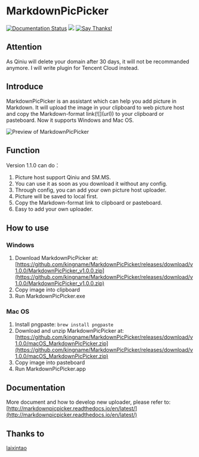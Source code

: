 # MarkdownPicPicker

[![Documentation Status](https://readthedocs.org/projects/markdownpicpicker/badge/?version=latest)](http://markdownpicpicker.readthedocs.io/en/latest/?badge=latest)
![](https://travis-ci.org/kingname/MarkdownPicPicker.svg?branch=master)
[![Say Thanks!](https://img.shields.io/badge/Say%20Thanks-!-1EAEDB.svg)](https://saythanks.io/to/kingname)

## Attention

As Qiniu will delete your domain after 30 days, it will not be recommanded anymore. I will write plugin for Tencent Cloud instead.

## Introduce

MarkdownPicPicker is an assistant which can help you add picture in Markdown. It will upload the image in your clipboard to web picture host and copy the Markdown-format link(\!\[\]\(url\)) to your clipboard or pasteboard. Now it supports Windows and Mac OS.

![Preview of MarkdownPicPicker](https://raw.githubusercontent.com/kingname/MarkdownPicPicker/master/screenshots/MarkdownPicPickerPrew.gif)

## Function

Version 1.1.0 can do：

1. Picture host support Qiniu and SM.MS.
2. You can use it as soon as you download it without any config.
3. Through config, you can add your own picture host uploader.
4. Picture will be saved to local first.
3. Copy the Markdown-format link to clipboard or pasteboard.
5. Easy to add your own uploader.

## How to use

### Windows
1. Download MarkdownPicPicker at:[https://github.com/kingname/MarkdownPicPicker/releases/download/v1.0.0/MarkdownPicPicker_v1.0.0.zip](https://github.com/kingname/MarkdownPicPicker/releases/download/v1.0.0/MarkdownPicPicker_v1.0.0.zip)
2. Copy image into clipboard
3. Run MarkdownPicPicker.exe

### Mac OS
1. Install pngpaste: `brew install pngpaste`
2. Download and unzip MarkdownPicPicker at: [https://github.com/kingname/MarkdownPicPicker/releases/download/v1.0.0/macOS_MarkdownPicPicker.zip](https://github.com/kingname/MarkdownPicPicker/releases/download/v1.0.0/macOS_MarkdownPicPicker.zip)
3. Copy image into pasteboard
4. Run MarkdownPicPicker.app

## Documentation
More document and how to develop new uploader, please refer to: [http://markdownpicpicker.readthedocs.io/en/latest/](http://markdownpicpicker.readthedocs.io/en/latest/)

## Thanks to
[laixintao](https://github.com/laixintao)

